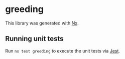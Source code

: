 # greeding

This library was generated with [Nx](https://nx.dev).

## Running unit tests

Run `nx test greeding` to execute the unit tests via [Jest](https://jestjs.io).
